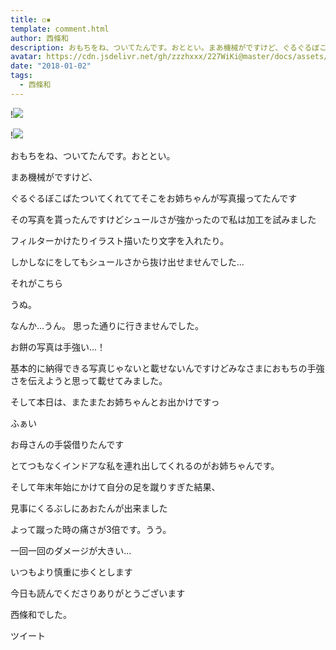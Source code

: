 ```yaml
---
title: ◽︎▪︎
template: comment.html
author: 西條和
description: おもちをね、ついてたんです。おととい。まあ機械がですけど、ぐるぐるぼこばたついてくれててそこをお姉ちゃんが写真撮ってたんですその写真を貰ったんですけどシュールさが強...
avatar: https://cdn.jsdelivr.net/gh/zzzhxxx/227WiKi@master/docs/assets/photo/avatar/nagomi.jpg
date: "2018-01-02"
tags:
  - 西條和
---
```


!![](https://cdn.jsdelivr.net/gh/227WiKi/227WiKi-image@master/blog-image/nagomi-2018-01-02_1.jpg)

!![](https://cdn.jsdelivr.net/gh/227WiKi/227WiKi-image@master/blog-image/nagomi-2018-01-02_2.jpg)







おもちをね、ついてたんです。おととい。


まあ機械がですけど、


ぐるぐるぼこばたついてくれててそこをお姉ちゃんが写真撮ってたんです




その写真を貰ったんですけどシュールさが強かったので私は加工を試みました




フィルターかけたりイラスト描いたり文字を入れたり。




しかしなにをしてもシュールさから抜け出せませんでした…




それがこちら











うぬ。




なんか…うん。
思った通りに行きませんでした。



お餅の写真は手強い…！



基本的に納得できる写真じゃないと載せないんですけどみなさまにおもちの手強さを伝えようと思って載せてみました。



そして本日は、またまたお姉ちゃんとお出かけですっ









ふぁい











お母さんの手袋借りたんです



とてつもなくインドアな私を連れ出してくれるのがお姉ちゃんです。







そして年末年始にかけて自分の足を蹴りすぎた結果、


見事にくるぶしにあおたんが出来ました



よって蹴った時の痛さが3倍です。うう。





一回一回のダメージが大きい…


いつもより慎重に歩くとします





今日も読んでくださりありがとうございます




西條和でした。


ツイート



